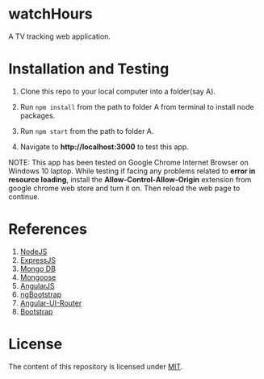 # watchHours

A TV tracking web application.

# Installation and Testing

1. Clone this repo to your local computer into a folder(say A).

2. Run `npm install` from the path to folder A from terminal to install node packages.

3. Run `npm start` from the path to folder A.

4. Navigate to **http://localhost:3000** to test this app.

NOTE: This app has been tested on Google Chrome Internet Browser on Windows 10 laptop. While testing if facing any problems related to **error in resource loading**, install the **Allow-Control-Allow-Origin** extension from google chrome web store and turn it on.
Then reload the web page to continue.

# References

1. [NodeJS](https://nodejs.org/)
2. [ExpressJS](https://expressjs.com/)
3. [Mongo DB](https://www.mongodb.com/)
4. [Mongoose](mongoosejs.com/)
5. [AngularJS](https://angularjs.org/)
6. [ngBootstrap](https://angular-ui.github.io/bootstrap/)
7. [Angular-UI-Router](https://ui-router.github.io/ng1/)
8. [Bootstrap](getbootstrap.com/docs/3.3/)

# License

The content of this repository is licensed under [MIT](https://choosealicense.com/licenses/mit/).

